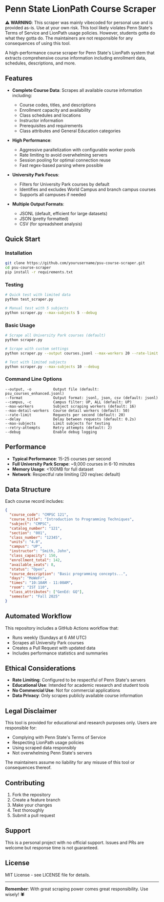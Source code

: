 # Penn State LionPath Course Scraper

⚠️ **WARNING**: This scraper was mainly vibecoded for personal use and is provided as-is. Use at your own risk. This tool likely violates Penn State's Terms of Service and LionPath usage policies. However, students gotta do what they gotta do. The maintainers are not responsible for any consequences of using this tool.

A high-performance course scraper for Penn State's LionPath system that extracts comprehensive course information including enrollment data, schedules, descriptions, and more.

## Features

- **Complete Course Data**: Scrapes all available course information including:
  - Course codes, titles, and descriptions
  - Enrollment capacity and availability
  - Class schedules and locations
  - Instructor information
  - Prerequisites and requirements
  - Class attributes and General Education categories

- **High Performance**: 
  - Aggressive parallelization with configurable worker pools
  - Rate limiting to avoid overwhelming servers
  - Session pooling for optimal connection reuse
  - Fast regex-based parsing where possible

- **University Park Focus**: 
  - Filters for University Park courses by default
  - Identifies and excludes World Campus and branch campus courses
  - Supports all campuses if needed

- **Multiple Output Formats**: 
  - JSONL (default, efficient for large datasets)
  - JSON (pretty formatted)
  - CSV (for spreadsheet analysis)

## Quick Start

### Installation

```bash
git clone https://github.com/yourusername/psu-course-scraper.git
cd psu-course-scraper
pip install -r requirements.txt
```

### Testing

```bash
# Quick test with limited data
python test_scraper.py

# Manual test with 5 subjects
python scraper.py --max-subjects 5 --debug
```

### Basic Usage

```bash
# Scrape all University Park courses (default)
python scraper.py

# Scrape with custom settings
python scraper.py --output courses.jsonl --max-workers 20 --rate-limit 30

# Test with limited subjects
python scraper.py --max-subjects 10 --debug
```

### Command Line Options

```
--output, -o          Output file (default: psu_courses_enhanced.jsonl)
--format              Output format: jsonl, json, csv (default: jsonl)
--campus, -c          Campus filter: UP, ALL (default: UP)
--max-workers         Subject scraping workers (default: 16)
--max-detail-workers  Course detail workers (default: 50)
--rate-limit          Requests per second (default: 20)
--delay               Delay between requests (default: 0.2s)
--max-subjects        Limit subjects for testing
--retry-attempts      Retry attempts (default: 2)
--debug               Enable debug logging
```

## Performance

- **Typical Performance**: 15-25 courses per second
- **Full University Park Scrape**: ~9,000 courses in 6-10 minutes
- **Memory Usage**: <100MB for full dataset
- **Network**: Respectful rate limiting (20 req/sec default)

## Data Structure

Each course record includes:

```json
{
  "course_code": "CMPSC 121",
  "course_title": "Introduction to Programming Techniques",
  "subject": "CMPSC",
  "catalog_number": "121",
  "section": "001",
  "class_number": "12345",
  "units": "4.0",
  "campus": "UP",
  "instructor": "Smith, John",
  "class_capacity": 150,
  "enrollment_total": 142,
  "available_seats": 8,
  "status": "Open",
  "course_description": "Basic programming concepts...",
  "days": "MoWeFr",
  "times": "10:10AM - 11:00AM",
  "room": "IST 110",
  "class_attributes": ["GenEd: GQ"],
  "semester": "Fall 2025"
}
```

## Automated Workflow

This repository includes a GitHub Actions workflow that:
- Runs weekly (Sundays at 6 AM UTC)
- Scrapes all University Park courses
- Creates a Pull Request with updated data
- Includes performance statistics and summaries

## Ethical Considerations

- **Rate Limiting**: Configured to be respectful of Penn State's servers
- **Educational Use**: Intended for academic research and student tools
- **No Commercial Use**: Not for commercial applications
- **Data Privacy**: Only scrapes publicly available course information

## Legal Disclaimer

This tool is provided for educational and research purposes only. Users are responsible for:
- Complying with Penn State's Terms of Service
- Respecting LionPath usage policies
- Using scraped data responsibly
- Not overwhelming Penn State's servers

The maintainers assume no liability for any misuse of this tool or consequences thereof.

## Contributing

1. Fork the repository
2. Create a feature branch
3. Make your changes
4. Test thoroughly
5. Submit a pull request

## Support

This is a personal project with no official support. Issues and PRs are welcome but response time is not guaranteed.

## License

MIT License - see LICENSE file for details.

---

**Remember**: With great scraping power comes great responsibility. Use wisely! 🕷️

